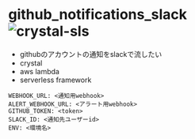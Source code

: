 # github_notifications_slack ![crystal-sls](https://github.com/limit7412/github_notifications_slack/workflows/crystal-sls/badge.svg)
  - githubのアカウントの通知をslackで流したい
  - crystal
  - aws lambda
  - serverless framework

```
WEBHOOK_URL: <通知用webhook>
ALERT_WEBHOOK_URL: <アラート用webhook>
GITHUB_TOKEN: <token>
SLACK_ID: <通知先ユーザーid>
ENV: <環境名>
```